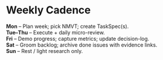 # Weekly Cadence

**Mon** – Plan week; pick NMVT; create TaskSpec(s).  
**Tue–Thu** – Execute + daily micro-review.  
**Fri** – Demo progress; capture metrics; update decision-log.  
**Sat** – Groom backlog; archive done issues with evidence links.  
**Sun** – Rest / light research only.  
